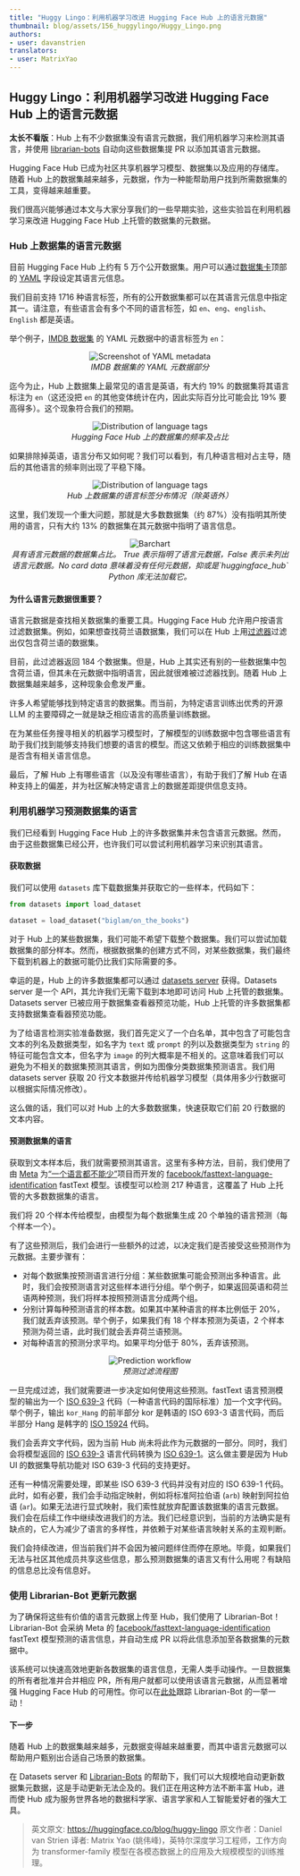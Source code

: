 ```yaml
---
title: "Huggy Lingo：利用机器学习改进 Hugging Face Hub 上的语言元数据"
thumbnail: blog/assets/156_huggylingo/Huggy_Lingo.png
authors:
- user: davanstrien
translators:
- user: MatrixYao
---
```


## Huggy Lingo：利用机器学习改进 Hugging Face Hub 上的语言元数据

**太长不看版**：Hub 上有不少数据集没有语言元数据，我们用机器学习来检测其语言，并使用 [librarian-bots](https://huggingface.co/librarian-bots) 自动向这些数据集提 PR 以添加其语言元数据。

Hugging Face Hub 已成为社区共享机器学习模型、数据集以及应用的存储库。随着 Hub 上的数据集越来越多，元数据，作为一种能帮助用户找到所需数据集的工具，变得越来越重要。

我们很高兴能够通过本文与大家分享我们的一些早期实验，这些实验旨在利用机器学习来改进 Hugging Face Hub 上托管的数据集的元数据。

### Hub 上数据集的语言元数据

目前 Hugging Face Hub 上约有 5 万个公开数据集。用户可以通过[数据集卡](https://huggingface.co/docs/datasets/upload_dataset#create-a-dataset-card)顶部的 [YAML](https://en.wikipedia.org/wiki/YAML) 字段设定其语言元信息。

我们目前支持 1716 种语言标签，所有的公开数据集都可以在其语言元信息中指定其一。请注意，有些语言会有多个不同的语言标签，如 `en`、`eng`、`english`、`English` 都是英语。

举个例子，[IMDB 数据集](https://huggingface.co/datasets/imdb) 的 YAML 元数据中的语言标签为 `en`：

<p align="center"> 
 <img src="https://huggingface.co/datasets/huggingface/documentation-images/resolve/main/blog/huggy_lingo/lang_metadata.png" alt="Screenshot of YAML metadata"><br> 
<em>IMDB 数据集的 YAML 元数据部分</em> 
 </p> 

迄今为止，Hub 上数据集上最常见的语言是英语，有大约 19% 的数据集将其语言标注为 `en`（这还没把 `en` 的其他变体统计在内，因此实际百分比可能会比 19% 要高得多）。这个现象符合我们的预期。

 <p align="center"> 
     <img src="https://huggingface.co/datasets/huggingface/documentation-images/resolve/main/blog/huggy_lingo/lang_freq.png" alt="Distribution of language tags"><br> 
     <em>Hugging Face Hub 上的数据集的频率及占比</em> 
 </p> 

如果排除掉英语，语言分布又如何呢？我们可以看到，有几种语言相对占主导，随后的其他语言的频率则出现了平稳下降。

 <p align="center"> 
     <img src="https://huggingface.co/datasets/huggingface/documentation-images/resolve/main/blog/huggy_lingo/lang_freq_distribution.png" alt="Distribution of language tags"><br> 
     <em>Hub 上数据集的语言标签分布情况（除英语外）</em> 
 </p> 

这里，我们发现一个重大问题，那就是大多数数据集（约 87%）没有指明其所使用的语言，只有大约 13% 的数据集在其元数据中指明了语言信息。

<p align="center"> 
     <img src="https://huggingface.co/datasets/huggingface/documentation-images/resolve/main/blog/huggy_lingo/has_lang_info_bar.png" alt="Barchart"><br> 
     <em>具有语言元数据的数据集占比。 True 表示指明了语言元数据，False 表示未列出语言元数据。No card data 意味着没有任何元数据，抑或是`huggingface_hub` Python 库无法加载它。</em> 
</p> 

#### 为什么语言元数据很重要？

语言元数据是查找相关数据集的重要工具。Hugging Face Hub 允许用户按语言过滤数据集。例如，如果想查找荷兰语数据集，我们可以在 Hub 上用[过滤器](https://huggingface.co/datasets?language=language:nl&sort=trending)过滤出仅包含荷兰语的数据集。

目前，此过滤器返回 184 个数据集。但是，Hub 上其实还有别的一些数据集中包含荷兰语，但其未在元数据中指明语言，因此就很难被过滤器找到。随着 Hub 上数据集越来越多，这种现象会愈发严重。

许多人希望能够找到特定语言的数据集。而当前，为特定语言训练出优秀的开源 LLM 的主要障碍之一就是缺乏相应语言的高质量训练数据。

在为某些任务搜寻相关的机器学习模型时，了解模型的训练数据中包含哪些语言有助于我们找到能够支持我们想要的语言的模型。而这又依赖于相应的训练数据集中是否含有相关语言信息。

最后，了解 Hub 上有哪些语言（以及没有哪些语言），有助于我们了解 Hub 在语种支持上的偏差，并为社区解决特定语言上的数据差距提供信息支持。

### 利用机器学习预测数据集的语言

我们已经看到 Hugging Face Hub 上的许多数据集并未包含语言元数据。然而，由于这些数据集已经公开，也许我们可以尝试利用机器学习来识别其语言。

#### 获取数据

我们可以使用 `datasets` 库下载数据集并获取它的一些样本，代码如下：

```python
from datasets import load_dataset

dataset = load_dataset("biglam/on_the_books")
```

对于 Hub 上的某些数据集，我们可能不希望下载整个数据集。我们可以尝试加载数据集的部分样本。然而，根据数据集的创建方式不同，对某些数据集，我们最终下载到机器上的数据可能仍比我们实际需要的多。

幸运的是，Hub 上的许多数据集都可以通过 [datasets server](https://huggingface.co/docs/datasets-server/index) 获得。Datasets server 是一个 API，其允许我们无需下载到本地即可访问 Hub 上托管的数据集。Datasets server 已被应用于数据集查看器预览功能，Hub 上托管的许多数据集都支持数据集查看器预览功能。 

为了给语言检测实验准备数据，我们首先定义了一个白名单，其中包含了可能包含文本的列名及数据类型，如名字为 `text` 或 `prompt` 的列以及数据类型为 `string` 的特征可能包含文本，但名字为 `image` 的列大概率是不相关的。这意味着我们可以避免为不相关的数据集预测其语言，例如为图像分类数据集预测语言。我们用 datasets server 获取 20 行文本数据并传给机器学习模型（具体用多少行数据可以根据实际情况修改）。

这么做的话，我们可以对 Hub 上的大多数数据集，快速获取它们前 20 行数据的文本内容。 

#### 预测数据集的语言

获取到文本样本后，我们就需要预测其语言。这里有多种方法，目前，我们使用了由 [Meta](https://huggingface.co/facebook) 为[“一个语言都不能少”](https://ai.facebook.com/research/no-language-left-behind/)项目而开发的 [facebook/fasttext-language-identification](https://huggingface.co/facebook/fasttext-language-identification) fastText 模型。该模型可以检测 217 种语言，这覆盖了 Hub 上托管的大多数数据集的语言。

我们将 20 个样本传给模型，由模型为每个数据集生成 20 个单独的语言预测（每个样本一个）。

有了这些预测后，我们会进行一些额外的过滤，以决定我们是否接受这些预测作为元数据。主要步骤有：

- 对每个数据集按预测语言进行分组：某些数据集可能会预测出多种语言。此时，我们会按预测语言对这些样本进行分组。举个例子，如果返回英语和荷兰语两种预测，我们将样本按照预测语言分成两个组。
- 分别计算每种预测语言的样本数。如果其中某种语言的样本比例低于 20%，我们就丢弃该预测。举个例子，如果我们有 18 个样本预测为英语，2 个样本预测为荷兰语，此时我们就会丢弃荷兰语预测。
- 对每种语言的预测分求平均。如果平均分低于 80%，丢弃该预测。

 <p align="center"> 
     <img src="https://huggingface.co/datasets/huggingface/documentation-images/resolve/main/blog/huggy_lingo/prediction-flow.png" alt="Prediction workflow"><br> 
     <em>预测过滤流程图</em> 
 </p> 

一旦完成过滤，我们就需要进一步决定如何使用这些预测。fastText 语言预测模型的输出为一个 [ISO 639-3](https://en.wikipedia.org/wiki/ISO_639-3) 代码（一种语言代码的国际标准）加一个文字代码。举个例子，输出 `kor_Hang` 的前半部分 kor 是韩语的 ISO 693-3 语言代码，而后半部分 Hang 是韩字的 [ISO 15924](https://en.wikipedia.org/wiki/ISO_15924) 代码。

我们会丢弃文字代码，因为当前 Hub 尚未将此作为元数据的一部分。同时，我们会将模型返回的 [ISO 639-3](https://en.wikipedia.org/wiki/ISO_639-3) 语言代码转换为 [ISO 639-1](https://en.wikipedia.org/wiki/ISO_639-1)。这么做主要是因为 Hub UI 的数据集导航功能对 ISO 639-3 代码的支持更好。

还有一种情况需要处理，即某些 ISO 639-3 代码并没有对应的 ISO 639-1 代码。此时，如有必要，我们会手动指定映射，例如将标准阿拉伯语 (`arb`) 映射到阿拉伯语 (`ar`)。如果无法进行显式映射，我们索性就放弃配置该数据集的语言元数据。我们会在后续工作中继续改进我们的方法。我们已经意识到，当前的方法确实是有缺点的，它人为减少了语言的多样性，并依赖于对某些语言映射关系的主观判断。 

我们会持续改进，但当前我们并不会因为被问题绊住而停在原地。毕竟，如果我们无法与社区其他成员共享这些信息，那么预测数据集的语言又有什么用呢？有缺陷的信息总比没有信息好。

### 使用 Librarian-Bot 更新元数据

为了确保将这些有价值的语言元数据上传至 Hub，我们使用了 Librarian-Bot！ Librarian-Bot 会采纳 Meta 的 [facebook/fasttext-language-identification](https://huggingface.co/facebook/fasttext-language-identification) fastText 模型预测的语言信息，并自动生成 PR 以将此信息添加至各数据集的元数据中。

该系统可以快速高效地更新各数据集的语言信息，无需人类手动操作。一旦数据集的所有者批准并合并相应 PR，所有用户就都可以使用该语言元数据，从而显著增强 Hugging Face Hub 的可用性。你可以在[此处](https://huggingface.co/librarian-bot/activity/community)跟踪 Librarian-Bot 的一举一动！

#### 下一步

随着 Hub 上的数据集越来越多，元数据变得越来越重要，而其中语言元数据可以帮助用户甄别出合适自己场景的数据集。

在 Datasets server 和 [Librarian-Bots](https://huggingface.co/librarian-bots) 的帮助下，我们可以大规模地自动更新数据集元数据，这是手动更新无法企及的。我们正在用这种方法不断丰富 Hub，进而使 Hub 成为服务世界各地的数据科学家、语言学家和人工智能爱好者的强大工具。

> 英文原文: <url> https://huggingface.co/blog/huggy-lingo </url>
> 原文作者：Daniel van Strien
> 译者: Matrix Yao (姚伟峰)，英特尔深度学习工程师，工作方向为 transformer-family 模型在各模态数据上的应用及大规模模型的训练推理。
